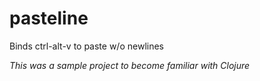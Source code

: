 # pasteline
Binds ctrl-alt-v to paste w/o newlines

_This was a sample project to become familiar with Clojure_
